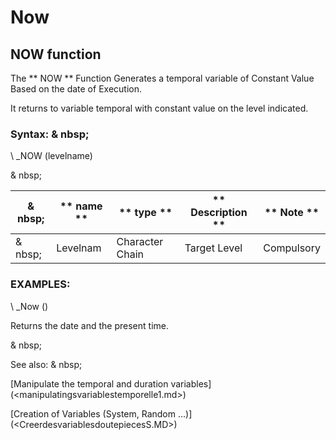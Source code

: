 # Now

## NOW function

The ** NOW ** Function Generates a temporal variable of Constant Value Based on the date of Execution.

It returns to variable temporal with constant value on the level indicated.

### Syntax: & nbsp;

\ _NOW (levelname)

& nbsp;

| & nbsp; | ** name ** | ** type ** | ** Description ** | ** Note ** |
| --- | --- | --- | --- | --- |
| & nbsp; | Levelnam | Character Chain | Target Level | Compulsory |

### EXAMPLES:

\ _Now ()

Returns the date and the present time.

& nbsp;

See also: & nbsp;

[Manipulate the temporal and duration variables] (<manipulatingsvariablestemporelle1.md>)

[Creation of Variables (System, Random ...)] (<CreerdesvariablesdoutepiecesS.MD>)